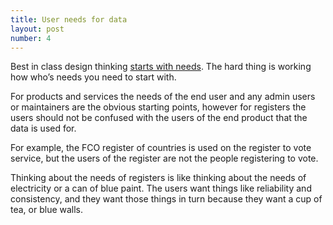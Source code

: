 ```yaml
---
title: User needs for data
layout: post
number: 4
---
```


Best in class design thinking [starts with needs](https://web.archive.org/web/20140628221103/https://www.gov.uk/design-principles). The hard thing is working how who’s needs you need to start with.

For products and services the needs of the end user and any admin users or maintainers are the obvious starting points, however for registers the users should not be confused with the users of the end product that the data is used for.

For example, the FCO register of countries is used on the register to vote service, but the users of the register are not the people registering to vote.

Thinking about the needs of registers is like thinking about the needs of electricity or a can of blue paint. The users want things like reliability and consistency, and they want those things in turn because they want a cup of tea, or blue walls.
